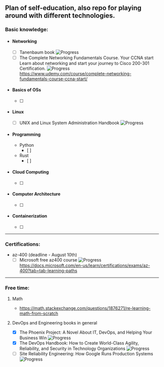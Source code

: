 ## Plan of self-education, also repo for playing around with different technologies.

### Basic knowledge:
- #### Networking 
	- [ ] Tanenbaum book ![Progress](https://progress-bar.dev/10/?title=progress) 
	- [ ] The Complete Networking Fundamentals Course. Your CCNA start Learn about networking and start your journey to Cisco 200-301 Certification. ![Progress](https://progress-bar.dev/0/?title=progress)  
	https://www.udemy.com/course/complete-networking-fundamentals-course-ccna-start/ 

- #### Basics of OSs
	- [ ] 

- #### Linux
	- [ ] UNIX and Linux System Administration Handbook ![Progress](https://progress-bar.dev/0/?title=progress)  

- #### Programming
  - Python
  	- [ ] 
  - Rust
   	- [ ] 

- #### Cloud Computing
	- [ ] 

- #### Computer Architecture
	- [ ]

- #### Containerization
	- [ ]

---

### Certifications:
- az-400 (deadline - August 10th) 
	- [ ] Microsoft free az400 course ![Progress](https://progress-bar.dev/50/?title=progress) 
	https://docs.microsoft.com/en-us/learn/certifications/exams/az-400?tab=tab-learning-paths

---

### Free time:
1) Math
	- https://math.stackexchange.com/questions/1876271/re-learning-math-from-scratch 

2) DevOps and Engineering books in general
	- [x] The Phoenix Project: A Novel About IT, DevOps, and Helping Your Business Win ![Progress](https://progress-bar.dev/100/?title=progress) 
	- [x] The DevOps Handbook: How to Create World-Class Agility, Reliability, and Security in Technology Organizations ![Progress](https://progress-bar.dev/100/?title=progress) 
	- [ ] Site Reliability Engineering: How Google Runs Production Systems ![Progress](https://progress-bar.dev/0/?title=progress) 
